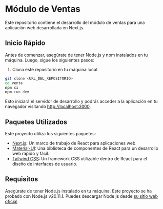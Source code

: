 # Módulo de Ventas

Este repositorio contiene el desarrollo del módulo de ventas para una aplicación web desarrollada en Next.js.

## Inicio Rápido

Antes de comenzar, asegúrate de tener Node.js y npm instalados en tu máquina. Luego, sigue los siguientes pasos:

1. Clona este repositorio en tu máquina local:

```bash
git clone <URL_DEL_REPOSITORIO>
cd venta
npm ci
npm run dev
```
Esto iniciará el servidor de desarrollo y podrás acceder a la aplicación en tu navegador visitando [http://localhost:3000](http://localhost:3000).

## Paquetes Utilizados

Este proyecto utiliza los siguientes paquetes:

- [Next.js](https://nextjs.org/): Un marco de trabajo de React para aplicaciones web.
- [Material-UI](https://mui.com/): Una biblioteca de componentes de React para un desarrollo web rápido y fácil.
- [Tailwind CSS](https://tailwindcss.com/): Un framework CSS utilizable dentro de React para el diseño de interfaces de usuario.

## Requisitos

Asegúrate de tener Node.js instalado en tu máquina. Este proyecto se ha probado con Node.js v20.11.1. Puedes descargar Node.js desde [su sitio web oficial](https://nodejs.org/en).
